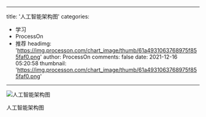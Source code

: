 
---
title: '人工智能架构图'
categories: 
 - 学习
 - ProcessOn
 - 推荐
headimg: 'https://img.processon.com/chart_image/thumb/61a4931063768975f855faf0.png'
author: ProcessOn
comments: false
date: 2021-12-16 05:20:58
thumbnail: 'https://img.processon.com/chart_image/thumb/61a4931063768975f855faf0.png'
---

<div>   
<img class="thumb" alt="人工智能架构图" src="https://img.processon.com/chart_image/thumb/61a4931063768975f855faf0.png" referrerpolicy="no-referrer">
<p>人工智能架构图</p>  
</div>
            